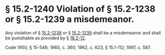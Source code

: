 # § 15.2-1240 Violation of § 15.2-1238 or § 15.2-1239 a misdemeanor.

<p>Any violation of § <a href='http://law.lis.virginia.gov/vacode/15.2-1238/'>15.2-1238</a> or § <a href='http://law.lis.virginia.gov/vacode/15.2-1239/'>15.2-1239</a> shall be a misdemeanor and shall be punishable as provided by § <a href='http://law.lis.virginia.gov/vacode/18.2-12/'>18.2-12</a>.</p><p>Code 1950, § 15-548; 1960, c. 360; 1962, c. 623, § 15.1-112; 1997, c. 587.</p>